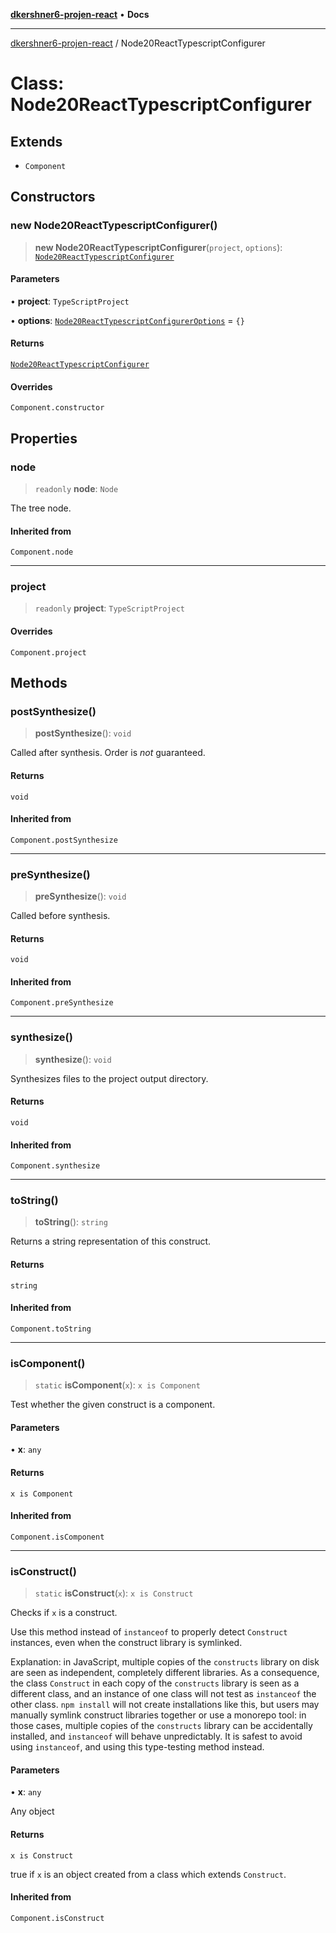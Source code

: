 [**dkershner6-projen-react**](../README.md) • **Docs**

***

[dkershner6-projen-react](../globals.md) / Node20ReactTypescriptConfigurer

# Class: Node20ReactTypescriptConfigurer

## Extends

- `Component`

## Constructors

### new Node20ReactTypescriptConfigurer()

> **new Node20ReactTypescriptConfigurer**(`project`, `options`): [`Node20ReactTypescriptConfigurer`](Node20ReactTypescriptConfigurer.md)

#### Parameters

• **project**: `TypeScriptProject`

• **options**: [`Node20ReactTypescriptConfigurerOptions`](../interfaces/Node20ReactTypescriptConfigurerOptions.md) = `{}`

#### Returns

[`Node20ReactTypescriptConfigurer`](Node20ReactTypescriptConfigurer.md)

#### Overrides

`Component.constructor`

## Properties

### node

> `readonly` **node**: `Node`

The tree node.

#### Inherited from

`Component.node`

***

### project

> `readonly` **project**: `TypeScriptProject`

#### Overrides

`Component.project`

## Methods

### postSynthesize()

> **postSynthesize**(): `void`

Called after synthesis. Order is *not* guaranteed.

#### Returns

`void`

#### Inherited from

`Component.postSynthesize`

***

### preSynthesize()

> **preSynthesize**(): `void`

Called before synthesis.

#### Returns

`void`

#### Inherited from

`Component.preSynthesize`

***

### synthesize()

> **synthesize**(): `void`

Synthesizes files to the project output directory.

#### Returns

`void`

#### Inherited from

`Component.synthesize`

***

### toString()

> **toString**(): `string`

Returns a string representation of this construct.

#### Returns

`string`

#### Inherited from

`Component.toString`

***

### isComponent()

> `static` **isComponent**(`x`): `x is Component`

Test whether the given construct is a component.

#### Parameters

• **x**: `any`

#### Returns

`x is Component`

#### Inherited from

`Component.isComponent`

***

### isConstruct()

> `static` **isConstruct**(`x`): `x is Construct`

Checks if `x` is a construct.

Use this method instead of `instanceof` to properly detect `Construct`
instances, even when the construct library is symlinked.

Explanation: in JavaScript, multiple copies of the `constructs` library on
disk are seen as independent, completely different libraries. As a
consequence, the class `Construct` in each copy of the `constructs` library
is seen as a different class, and an instance of one class will not test as
`instanceof` the other class. `npm install` will not create installations
like this, but users may manually symlink construct libraries together or
use a monorepo tool: in those cases, multiple copies of the `constructs`
library can be accidentally installed, and `instanceof` will behave
unpredictably. It is safest to avoid using `instanceof`, and using
this type-testing method instead.

#### Parameters

• **x**: `any`

Any object

#### Returns

`x is Construct`

true if `x` is an object created from a class which extends `Construct`.

#### Inherited from

`Component.isConstruct`
